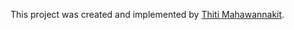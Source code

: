 This project was created and implemented by [Thiti Mahawannakit](https://www.facebook.com/n.o.m.o.r.e.1.2.8.0.2).
